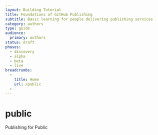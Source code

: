 ```yaml
---
layout: Building Tutorial
title: Foundations of GitHub Publishing
subtitle: Basic learning for people delivering publishing services
category: authors
type: guide
audience:
  primary: authors
status: draft
phases:
  - discovery
  - alpha
  - beta
  - live
breadcrumbs:
  -
    title: Home
    url: /public
  -
---
```

# public
Publishing for Public

